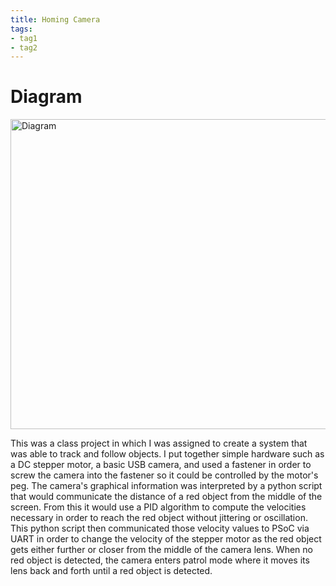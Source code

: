 ```yaml
---
title: Homing Camera
tags:
- tag1
- tag2
---
```


# Diagram
<img width="597" height="496" alt="Diagram" src="https://github.com/user-attachments/assets/bd6117a0-6dd7-4a1c-ab41-f1e12e932fa7" />

This was a class project in which I was assigned to create a system that was able to track and follow objects. I put together simple hardware such as a DC stepper motor, a basic USB camera, and used a fastener in order to screw the camera into the fastener so it could be controlled by the motor's peg. The camera's graphical information was interpreted by a python script that would communicate the distance of a red object from the middle of the screen. From this it would use a PID algorithm to compute the velocities necessary in order to reach the red object without jittering or oscillation. This python script then communicated those velocity values to PSoC via UART in order to change the velocity of the stepper motor as the red object gets either further or closer from the middle of the camera lens. When no red object is detected, the camera enters patrol mode where it moves its lens back and forth until a red object is detected.

